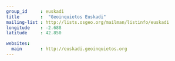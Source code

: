 ```yaml
---
group_id     : euskadi
title        :  "Geoinquietos Euskadi"
mailing-list : http://lists.osgeo.org/mailman/listinfo/euskadi
longitude    : -2.688
latitude     : 42.850

websites:
  main       : http://euskadi.geoinquietos.org
---
```


